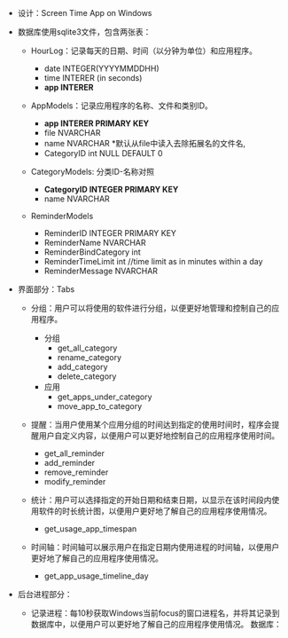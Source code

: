 - 设计：Screen Time App on Windows

- 数据库使用sqlite3文件，包含两张表： 

  - HourLog：记录每天的日期、时间（以分钟为单位）和应用程序。

    - date INTEGER(YYYYMMDDHH)
    - time INTERER (in seconds)
    - **app INTERER**
  - AppModels：记录应用程序的名称、文件和类别ID。

    - **app INTERER PRIMARY KEY**
    - file NVARCHAR
    - name NVARCHAR *默认从file中读入去除拓展名的文件名,
    - CategoryID int NULL DEFAULT 0
  - CategoryModels: 分类ID-名称对照

    - **CategoryID INTEGER PRIMARY KEY**
    - name NVARCHAR 

  - ReminderModels
    - ReminderID INTEGER PRIMARY KEY
    - ReminderName NVARCHAR
    - ReminderBindCategory int
    - ReminderTimeLimit int     //time limit as in minutes within a day
    - ReminderMessage NVARCHAR

- 界面部分：Tabs

  - 分组：用户可以将使用的软件进行分组，以便更好地管理和控制自己的应用程序。
    - 分组
      - get_all_category
      - rename_category
      - add_category
      - delete_category
    - 应用
      - get_apps_under_category
      - move_app_to_category
    
  - 提醒：当用户使用某个应用分组的时间达到指定的使用时间时，程序会提醒用户自定义内容，以便用户可以更好地控制自己的应用程序使用时间。

    - get_all_reminder
    - add_reminder
    - remove_reminder
    - modify_reminder

  - 统计：用户可以选择指定的开始日期和结束日期，以显示在该时间段内使用软件的时长统计图，以便用户更好地了解自己的应用程序使用情况。
    - get_usage_app_timespan
    
  - 时间轴：时间轴可以展示用户在指定日期内使用进程的时间轴，以便用户更好地了解自己的应用程序使用情况。
    - get_app_usage_timeline_day
    
      

- 后台进程部分：

  - 记录进程：每10秒获取Windows当前focus的窗口进程名，并将其记录到数据库中，以便用户可以更好地了解自己的应用程序使用情况。 数据库：

    
